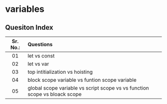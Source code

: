 # variables

## Quesiton Index

| Sr. No.: | Questions |
| :---: | :--- |
| 01 | let vs const |
| 02 | let vs var |
| 03 | top intitialization vs hoisting |
| 04 | block scope variable vs funtion scope variable |
| 05 | global scope variable vs script scope vs vs function scope vs bloack scope |

